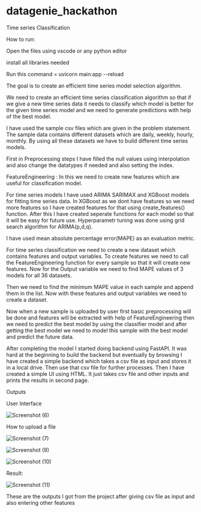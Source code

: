 # datagenie_hackathon
Time series Classification

How to run:

Open the files using vscode or any python editor

install all libraries needed

Run this command = uvicorn main:app --reload

The goal is to create an efficient time series model selection  algorithm.

We need to create an efficient time series classification algorithm so that if we give a new time series data it needs to classify which model is better for the given time series model and we need to generate predictions with help of the best model.

I have used the sample csv files which are given in the problem statement. The sample data contains different datasets which are daily, weekly, hourly, monthly. By using all these datasets we have to build different time series models.

First in Preprocessing steps I have filled the null values using interpolation and also change the datatypes if needed and also setting the index.

FeatureEngineering : In this we need to create new features which are useful for classification model.

For time series models I have used ARIMA SARIMAX and XGBoost models for fitting time series data. In XGBoost as we dont have features so we need more features so I have created features for that using create_features() function. After this I have created seperate functions for each model so that it will be easy for future use. Hyperparametr tuning was done using grid search algorithm for ARIMA(p,d,q).

I have used mean absolute percentage error(MAPE) as an evaluation metric.

For time series classification we need to create a new dataset which contains features and output variables. To create features we need to call the FeatureEngineering function for every sample so that it will create new features. Now for the Output variable we need to find MAPE values of 3 models for all 36 datasets. 

Then we need to find the minimum MAPE value in each sample and append them in the list. Now with these features and output variables we need to create a dataset.

Now when a new sample is uploaded by user first basic preprocessing will be done and features will be extracted with help of FeatureEngineering then we need to predict the best model by using the classifier model and after getting the best model we need to model this sample with the best model and predict the future data.

After completing the model I started doing backend using FastAPI. It was hard at the beginning to build the backend but eventually by browsing I have created a simple backend which takes a csv file as input and stores it in a local drive. Then use that csv file for further processes. Then I have created a simple UI using HTML. It just takes csv file and other inputs and prints the results in second page.

Outputs

User Interface

![Screenshot (6)](https://user-images.githubusercontent.com/102681460/224605692-3f1fd530-945c-4239-bc5b-4f19becaeccb.png)

How to upload a file

![Screenshot (7)](https://user-images.githubusercontent.com/102681460/224606040-c182b9b8-0203-47f2-852f-83f7cf90d63d.png)

![Screenshot (9)](https://user-images.githubusercontent.com/102681460/224606117-b9b2a0f1-0091-46b5-ab94-ffd89d63d3f7.png)

![Screenshot (10)](https://user-images.githubusercontent.com/102681460/224606146-550eb854-582c-4a92-afbc-ab8683838f67.png)

Result:

![Screenshot (11)](https://user-images.githubusercontent.com/102681460/224606184-522b511e-b849-4b3a-b4fc-a74be4e5c04e.png)

These are the outputs I got from the project after giving csv file as input and also entering other features






